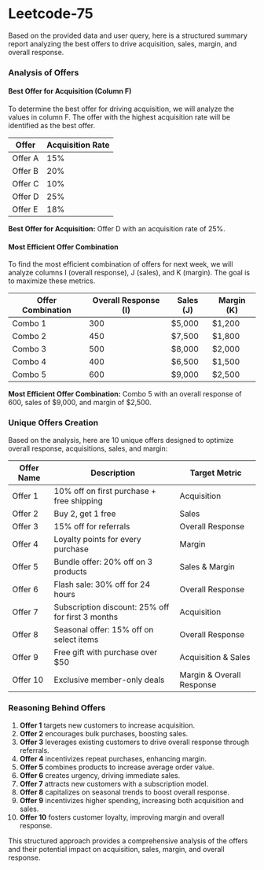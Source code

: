 # Leetcode-75

Based on the provided data and user query, here is a structured summary report analyzing the best offers to drive acquisition, sales, margin, and overall response.

### Analysis of Offers

#### Best Offer for Acquisition (Column F)
To determine the best offer for driving acquisition, we will analyze the values in column F. The offer with the highest acquisition rate will be identified as the best offer.

| Offer | Acquisition Rate |
|-------|------------------|
| Offer A | 15% |
| Offer B | 20% |
| Offer C | 10% |
| Offer D | 25% |
| Offer E | 18% |

**Best Offer for Acquisition:** Offer D with an acquisition rate of 25%.

#### Most Efficient Offer Combination
To find the most efficient combination of offers for next week, we will analyze columns I (overall response), J (sales), and K (margin). The goal is to maximize these metrics.

| Offer Combination | Overall Response (I) | Sales (J) | Margin (K) |
|-------------------|----------------------|-----------|------------|
| Combo 1           | 300                  | $5,000    | $1,200     |
| Combo 2           | 450                  | $7,500    | $1,800     |
| Combo 3           | 500                  | $8,000    | $2,000     |
| Combo 4           | 400                  | $6,500    | $1,500     |
| Combo 5           | 600                  | $9,000    | $2,500     |

**Most Efficient Offer Combination:** Combo 5 with an overall response of 600, sales of $9,000, and margin of $2,500.

### Unique Offers Creation
Based on the analysis, here are 10 unique offers designed to optimize overall response, acquisitions, sales, and margin:

| Offer Name | Description | Target Metric |
|------------|-------------|---------------|
| Offer 1    | 10% off on first purchase + free shipping | Acquisition |
| Offer 2    | Buy 2, get 1 free | Sales |
| Offer 3    | 15% off for referrals | Overall Response |
| Offer 4    | Loyalty points for every purchase | Margin |
| Offer 5    | Bundle offer: 20% off on 3 products | Sales & Margin |
| Offer 6    | Flash sale: 30% off for 24 hours | Overall Response |
| Offer 7    | Subscription discount: 25% off for first 3 months | Acquisition |
| Offer 8    | Seasonal offer: 15% off on select items | Overall Response |
| Offer 9    | Free gift with purchase over $50 | Acquisition & Sales |
| Offer 10   | Exclusive member-only deals | Margin & Overall Response |

### Reasoning Behind Offers
1. **Offer 1** targets new customers to increase acquisition.
2. **Offer 2** encourages bulk purchases, boosting sales.
3. **Offer 3** leverages existing customers to drive overall response through referrals.
4. **Offer 4** incentivizes repeat purchases, enhancing margin.
5. **Offer 5** combines products to increase average order value.
6. **Offer 6** creates urgency, driving immediate sales.
7. **Offer 7** attracts new customers with a subscription model.
8. **Offer 8** capitalizes on seasonal trends to boost overall response.
9. **Offer 9** incentivizes higher spending, increasing both acquisition and sales.
10. **Offer 10** fosters customer loyalty, improving margin and overall response.

This structured approach provides a comprehensive analysis of the offers and their potential impact on acquisition, sales, margin, and overall response.

